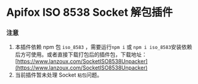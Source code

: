 # Apifox ISO 8538 Socket 解包插件

### 注意

1. 本插件依赖 npm 包 `iso_8583` ，需要运行`npm i` 或 `npm i iso_8583`安装依赖后方可使用。或者直接下载打包后的插件包，下载地址：[https://www.lanzoux.com/SocketISO8538Unpacker](https://www.lanzoux.com/SocketISO8538Unpacker)
2. 当前插件暂未处理 Socket `粘包`问题。